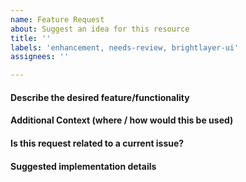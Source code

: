 ```yaml
---
name: Feature Request
about: Suggest an idea for this resource
title: ''
labels: 'enhancement, needs-review, brightlayer-ui'
assignees: ''

---
```


#### Describe the desired feature/functionality

#### Additional Context (where / how would this be used)

#### Is this request related to a current issue?

#### Suggested implementation details
